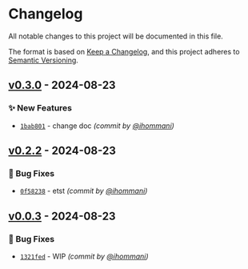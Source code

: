 # Changelog
All notable changes to this project will be documented in this file.

The format is based on [Keep a Changelog](https://keepachangelog.com/en/1.0.0/),
and this project adheres to [Semantic Versioning](https://semver.org/spec/v2.0.0.html).

## [v0.3.0] - 2024-08-23
### :sparkles: New Features
- [`1bab801`](https://github.com/ihommani/workflow-real-example/commit/1bab80149bb2d163ee4f44b1e7661356d3bfcb1e) - change doc *(commit by [@ihommani](https://github.com/ihommani))*


## [v0.2.2] - 2024-08-23
### :bug: Bug Fixes
- [`0f58238`](https://github.com/ihommani/workflow-real-example/commit/0f58238886b2c069d546b6b706dc03a670604519) - etst *(commit by [@ihommani](https://github.com/ihommani))*


## [v0.0.3] - 2024-08-23
### :bug: Bug Fixes
- [`1321fed`](https://github.com/ihommani/workflow-real-example/commit/1321fedbb9032679831a7f3dfd3ed0cc36e5a302) - WIP *(commit by [@ihommani](https://github.com/ihommani))*

[v0.0.3]: https://github.com/ihommani/workflow-real-example/compare/v0.0.2...v0.0.3
[v0.2.2]: https://github.com/ihommani/workflow-real-example/compare/v0.2.1...v0.2.2
[v0.3.0]: https://github.com/ihommani/workflow-real-example/compare/v0.2.2...v0.3.0
